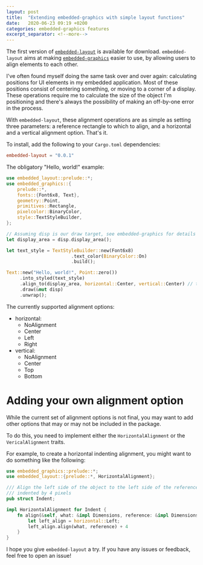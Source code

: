 ```yaml
---
layout: post
title:  "Extending embedded-graphics with simple layout functions"
date:   2020-06-23 09:19 +0200
categories: embedded-graphics features
excerpt_separator: <!--more-->
---
```


The first version of [`embedded-layout`] is available for download. `embedded-layout` aims at making [`embedded-graphics`] easier to use, by allowing users to align elements to each other.

<!--more-->

I've often found myself doing the same task over and over again: calculating positions for UI elements in my embedded application. Most of these positions consist of centering something, or moving to a corner of a display. These operations require me to calculate the size of the object I'm positioning and there's always the possibility of making an off-by-one error in the process.

With `embedded-layout`, these alignment operations are as simple as setting three parameters: a reference rectangle to which to align, and a horizontal and a vertical alignment option. That's it.

To install, add the following to your `Cargo.toml` dependencies:
```toml
embedded-layout = "0.0.1"
```

The obligatory "Hello, world!" example:

```rust
use embedded_layout::prelude::*;
use embedded_graphics::{
    prelude::*,
    fonts::{Font6x8, Text},
    geometry::Point,
    primitives::Rectangle,
    pixelcolor::BinaryColor,
    style::TextStyleBuilder,
};

// Assuming disp is our draw target, see embedded-graphics for details
let display_area = disp.display_area();

let text_style = TextStyleBuilder::new(Font6x8)
                        .text_color(BinaryColor::On)
                        .build();

Text::new("Hello, world!", Point::zero())
     .into_styled(text_style)
     .align_to(display_area, horizontal::Center, vertical::Center) // this is where the magic happens
     .draw(&mut disp)
     .unwrap();
```

The currently supported alignment options:
 - horizontal:
   * NoAlignment
   * Center
   * Left
   * Right
 - vertical:
   * NoAlignment
   * Center
   * Top
   * Bottom

# Adding your own alignment option

While the current set of alignment options is not final, you may want to add other options that may or may not be included in the package.

To do this, you need to implement either the `HorizontalAlignment` or the `VericalAlignment` traits.

For example, to create a horizontal indenting alignment, you might want to do something like the following:

```rust
use embedded_graphics::prelude::*;
use embedded_layout::{prelude::*, HorizontalAlignment};

/// Align the left side of the object to the left side of the reference,
/// indented by 4 pixels
pub struct Indent;

impl HorizontalAlignment for Indent {
    fn align(&self, what: &impl Dimensions, reference: &impl Dimensions) -> i32 {
        let left_align = horizontal::Left;
        left_align.align(what, reference) + 4
    }
}
```

I hope you give `embedded-layout` a try. If you have any issues or feedback, feel free to open an issue!

[`embedded-graphics`]: https://github.com/jamwaffles/embedded-graphics
[`embedded-layout`]: https://github.com/bugadani/embedded-layout
